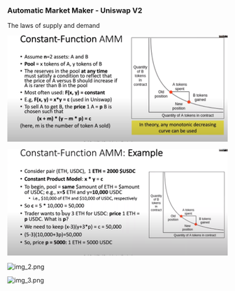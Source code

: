 ### Automatic Market Maker - Uniswap V2
The laws of supply and demand

![img.png](./images/img.png)


![img_1.png](./images/img_1.png)


![img_2.png](./imgages/img_2.png)


![img_3.png](./imgages/img_3.png)